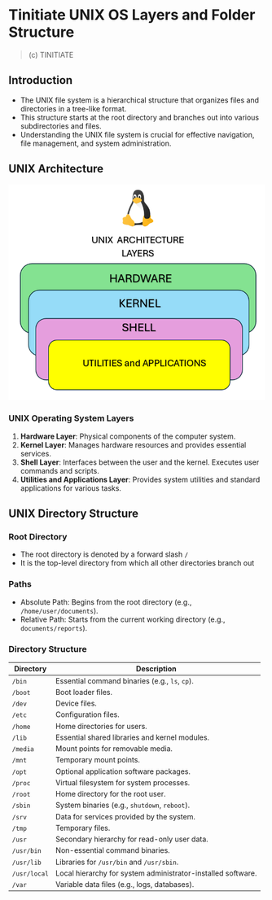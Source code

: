 # Tinitiate UNIX OS Layers and Folder Structure 
> (c) TINITIATE

## Introduction
* The UNIX file system is a hierarchical structure that organizes files and directories in a tree-like format.
* This structure starts at the root directory and branches out into various subdirectories and files.
* Understanding the UNIX file system is crucial for effective navigation, file management, and system administration.

## UNIX Architecture
![image](unix-layers.png)
### UNIX Operating System Layers
1. **Hardware Layer**: Physical components of the computer system.
2. **Kernel Layer**: Manages hardware resources and provides essential services.
3. **Shell Layer**: Interfaces between the user and the kernel. Executes user commands and scripts.
4. **Utilities and Applications Layer**: Provides system utilities and standard applications for various tasks.

## UNIX Directory Structure

### Root Directory
* The root directory is denoted by a forward slash `/`
* It is the top-level directory from which all other directories branch out

### Paths
* Absolute Path: Begins from the root directory (e.g., `/home/user/documents`).
* Relative Path: Starts from the current working directory (e.g., `documents/reports`).

### Directory Structure
| Directory      | Description                                               |
|----------------|-----------------------------------------------------------|
| `/bin`         | Essential command binaries (e.g., `ls`, `cp`).            |
| `/boot`        | Boot loader files.                                        |
| `/dev`         | Device files.                                             |
| `/etc`         | Configuration files.                                      |
| `/home`        | Home directories for users.                               |
| `/lib`         | Essential shared libraries and kernel modules.            |
| `/media`       | Mount points for removable media.                         |
| `/mnt`         | Temporary mount points.                                   |
| `/opt`         | Optional application software packages.                   |
| `/proc`        | Virtual filesystem for system processes.                  |
| `/root`        | Home directory for the root user.                         |
| `/sbin`        | System binaries (e.g., `shutdown`, `reboot`).             |
| `/srv`         | Data for services provided by the system.                 |
| `/tmp`         | Temporary files.                                          |
| `/usr`         | Secondary hierarchy for read-only user data.              |
| `/usr/bin`     | Non-essential command binaries.                           |
| `/usr/lib`     | Libraries for `/usr/bin` and `/usr/sbin`.                 |
| `/usr/local`   | Local hierarchy for system administrator-installed software.|
| `/var`         | Variable data files (e.g., logs, databases).              |
